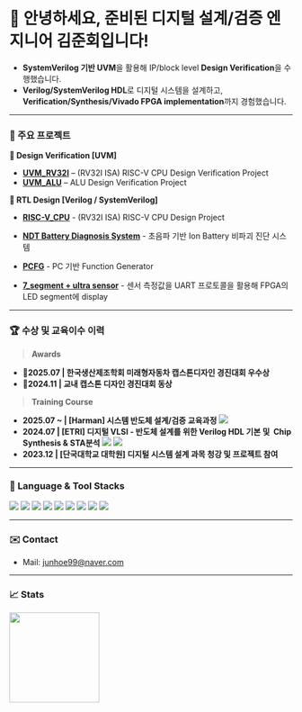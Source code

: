 <!-- 배너/소개 -->
<h1 align="left">👋 안녕하세요, 준비된 디지털 설계/검증 엔지니어 김준회입니다!</h1>

- **SystemVerilog 기반 UVM**을 활용해 IP/block level **Design Verification**을 수행했습니다.
- **Verilog/SystemVerilog HDL**로 디지털 시스템을 설계하고, **Verification/Synthesis/Vivado FPGA implementation**까지 경험했습니다.


---
### 📌 주요 프로젝트
**📖 Design Verification [UVM]**  
- **[UVM_RV32I](https://github.com/junhoe99/UVM_RV32I)** – (RV32I ISA) RISC-V CPU Design Verification Project
- **[UVM_ALU](https://github.com/junhoe99/UVM_ALU)** – ALU Design Verification Project


**📖 RTL Design [Verilog / SystemVerilog]**  
- **[RISC-V_CPU](https://github.com/junhoe99/RISC-V_CPU)** - (RV32I ISA) RISC-V CPU Design Project

- **[NDT Battery Diagnosis System](https://github.com/junhoe99/9_dac_adc_triggered_read_JH)** - 초음파 기반 Ion Battery 비파괴 진단 시스템
         
- **[PCFG](https://github.com/junhoe99/project_PCFG)** - PC 기반 Function Generator

- **[7_segment + ultra sensor](https://github.com/junhoe99/7_segment_ultra_sensor)** - 센서 측정값을 UART 프로토콜을 활용해 FPGA의 LED segment에 display 



---

### 🏆 수상 및 교육이수 이력
> **Awards**
- **🏅2025.07 | 한국생산제조학회 미래형자동차 캡스톤디자인 경진대회 우수상**  
- **🏅2024.11  | 교내 캡스톤 디자인 경진대회 동상** 

> **Training Course**
- **2025.07 ~ | [Harman] 시스템 반도체 설계/검증 교육과정**
  <img src="https://img.shields.io/badge/Harman-DV%20Engineer-green" />
- **2024.07   | [ETRI] 디지털 VLSI - 반도체 설계를 위한 Verilog HDL 기본 및  Chip Synthesis & STA분석**
  <img src="https://img.shields.io/badge/Synopsys-DC%20Tool-purple" />  <img src="https://img.shields.io/badge/Cadence-Xcelium%20Tool-purple" />
- **2023.12   | [단국대학교 대학원] 디지털 시스템 설계 과목 청강 및 프로젝트 참여** 

---
### 🧰 Language & Tool Stacks
>
<p>
  <img src="https://img.shields.io/badge/SystemVerilog-8A2BE2" />
  <img src="https://img.shields.io/badge/UVM-8A2BE2" />
  <img src="https://img.shields.io/badge/Verilog-8A2BE2" />
  <img src="https://img.shields.io/badge/Python-3776AB?logo=python&logoColor=white" />
   <img src="https://img.shields.io/badge/C-00599C?logo=c&logoColor=white" /> 
  <img src="https://img.shields.io/badge/Linux-000000?logo=linux&logoColor=white" />
  <img src="https://img.shields.io/badge/Vivado-FFCC00" />
  <img src="https://img.shields.io/badge/Xcelium-FFCC00" />
  <img src="https://img.shields.io/badge/Design Compiler-FFCC00" />
</p>


---

### ✉️ Contact
- Mail: junhoe99@naver.com 
---

### 📈 Stats
<p>
 <img height="160"
     src="https://github-readme-stats.vercel.app/api/top-langs/?username=junhoe99&layout=compact&cache_seconds=86400" />

</p>

